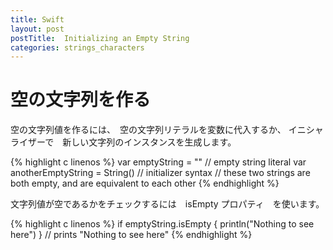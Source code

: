 ```yaml
---
title: Swift
layout: post
postTitle:  Initializing an Empty String
categories: strings_characters
---
```


空の文字列を作る
==============================

空の文字列値を作るには、　空の文字列リテラルを変数に代入するか、
イニシャライザーで　新しい文字列のインスタンスを生成します。

{% highlight c linenos %}
var emptyString = ""               // empty string literal
var anotherEmptyString = String()  // initializer syntax
// these two strings are both empty, and are equivalent to each other
{% endhighlight %}

文字列値が空であるかをチェックするには　isEmpty プロパティ　を使います。

{% highlight c linenos %}
if emptyString.isEmpty {
    println("Nothing to see here")
}
// prints "Nothing to see here"
{% endhighlight %}
